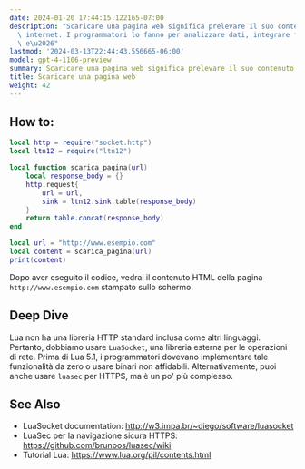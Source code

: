 ```yaml
---
date: 2024-01-20 17:44:15.122165-07:00
description: "Scaricare una pagina web significa prelevare il suo contenuto HTML da\
  \ internet. I programmatori lo fanno per analizzare dati, integrare funzionalit\xE0\
  \ e\u2026"
lastmod: '2024-03-13T22:44:43.556665-06:00'
model: gpt-4-1106-preview
summary: Scaricare una pagina web significa prelevare il suo contenuto HTML da internet.
title: Scaricare una pagina web
weight: 42
---
```


## How to:
```Lua
local http = require("socket.http")
local ltn12 = require("ltn12")

local function scarica_pagina(url)
    local response_body = {}
    http.request{
        url = url,
        sink = ltn12.sink.table(response_body)
    }
    return table.concat(response_body)
end

local url = "http://www.esempio.com"
local content = scarica_pagina(url)
print(content)
```

Dopo aver eseguito il codice, vedrai il contenuto HTML della pagina `http://www.esempio.com` stampato sullo schermo.

## Deep Dive
Lua non ha una libreria HTTP standard inclusa come altri linguaggi. Pertanto, dobbiamo usare `LuaSocket`, una libreria esterna per le operazioni di rete. Prima di Lua 5.1, i programmatori dovevano implementare tale funzionalità da zero o usare binari non affidabili. Alternativamente, puoi anche usare `luasec` per HTTPS, ma è un po' più complesso.

## See Also
- LuaSocket documentation: http://w3.impa.br/~diego/software/luasocket
- LuaSec per la navigazione sicura HTTPS: https://github.com/brunoos/luasec/wiki
- Tutorial Lua: https://www.lua.org/pil/contents.html
